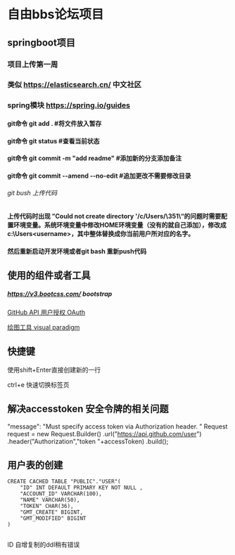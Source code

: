 # 自由bbs论坛项目
## springboot项目
### 项目上传第一周
### 类似 https://elasticsearch.cn/ 中文社区
### spring模块 https://spring.io/guides
#### git命令 git add . #将文件放入暂存
#### git命令 git status #查看当前状态
#### git命令 git commit -m "add readme" #添加新的分支添加备注
#### git命令 git commit --amend --no-edit #追加更改不需要修改目录
###### git bush 上传代码
#### 上传代码时出现 ”Could not create directory '/c/Users/\351\“的问题时需要配置环境变量。系统环境变量中修改HOME环境变量（没有的就自己添加），修改成c:\Users\<username>，其中<username>整体替换成你当前用户所对应的名字。
#### 然后重新启动开发环境或者git bash 重新push代码
## 使用的组件或者工具
##### https://v3.bootcss.com/ bootstrap
[GitHub API 用户授权 OAuth](https://docs.github.com/en/developers/apps/building-oauth-apps/creating-an-oauth-app)

[绘图工具 visual paradigm](https://www.visual-paradigm.com/cn/)

## 快捷键
使用shift+Enter直接创建新的一行

ctrl+e 快速切换标签页

## 解决accesstoken 安全令牌的相关问题  
"message": "Must specify access token via Authorization header. ”
Request request = new Request.Builder()
.url("https://api.github.com/user")
.header("Authorization","token "+accessToken)
.build();

## 用户表的创建
```mysql //h2
CREATE CACHED TABLE "PUBLIC"."USER"(
    "ID" INT DEFAULT PRIMARY KEY NOT NULL ,
    "ACCOUNT_ID" VARCHAR(100),
    "NAME" VARCHAR(50),
    "TOKEN" CHAR(36),
    "GMT_CREATE" BIGINT,
    "GMT_MODIFIED" BIGINT
)


```
ID 自增复制的ddl稍有错误